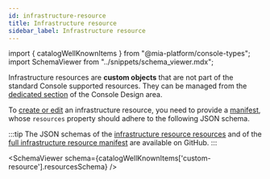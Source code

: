 ```yaml
---
id: infrastructure-resource
title: Infrastructure resource
sidebar_label: Infrastructure resource
---
```


import { catalogWellKnownItems } from "@mia-platform/console-types";
import SchemaViewer from "../snippets/schema_viewer.mdx";

Infrastructure resources are **custom objects** that are not part of the standard Console supported resources. They can be managed from the [dedicated section](/console/design-your-projects/custom-resources/custom-resources.md) of the Console Design area.

To [create or edit](/software-catalog/items-management/overview.md) an infrastructure resource, you need to provide a [manifest](/software-catalog/items-manifest/overview.md), whose `resources` property should adhere to the following JSON schema.

:::tip
The JSON schemas of the [infrastructure resource resources](https://raw.githubusercontent.com/mia-platform/console-sdk/refs/heads/main/packages/console-types/schemas/catalog/custom-resource.resources.schema.json) and of the [full infrastructure resource manifest](https://raw.githubusercontent.com/mia-platform/console-sdk/refs/heads/main/packages/console-types/schemas/catalog/custom-resource.manifest.schema.json) are available on GitHub.
:::

<SchemaViewer schema={catalogWellKnownItems['custom-resource'].resourcesSchema} />
